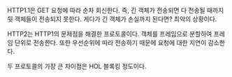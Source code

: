 HTTP1.1은 GET 요청에 따라 순차 회신한다.
즉, 긴 객체가 전송되면 다 전송될 때까지 뒷 객체들이 전송되지 못한다.
게다가 긴 객체가 손실까지 된다면? 최악의 상황이다.

HTTP2는 HTTP1의 문제점을 해결한 프로토콜이다.
객체를 프레임으로 분할하여 프레임 단위로 전송한다. 또한 우선순위에 따라 전송하기 때문에 요청에 대한 지연이 감소한다.

두 프로토콜의 가장 큰 차이점은 HOL 블록킹 정도이다.